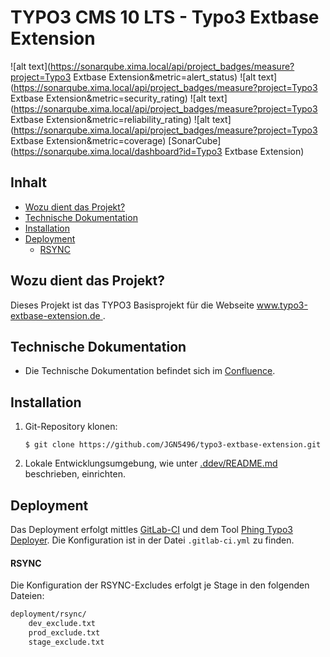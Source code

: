 # TYPO3 CMS 10 LTS - Typo3 Extbase Extension

![alt text](https://sonarqube.xima.local/api/project_badges/measure?project=Typo3 Extbase Extension&metric=alert_status)
![alt text](https://sonarqube.xima.local/api/project_badges/measure?project=Typo3 Extbase Extension&metric=security_rating)
![alt text](https://sonarqube.xima.local/api/project_badges/measure?project=Typo3 Extbase Extension&metric=reliability_rating)
![alt text](https://sonarqube.xima.local/api/project_badges/measure?project=Typo3 Extbase Extension&metric=coverage)
[SonarCube](https://sonarqube.xima.local/dashboard?id=Typo3 Extbase Extension)

## Inhalt
* [Wozu dient das Projekt?](#intro)
* [Technische Dokumentation](#technical-doc)
* [Installation](#installtion)
* [Deployment](#deployment)
    * [RSYNC](#deployment-rsync)

<a name="intro"></a>
## Wozu dient das Projekt?

Dieses Projekt ist das TYPO3 Basisprojekt für die Webseite [www.typo3-extbase-extension.de ](www.typo3-extbase-extension.de ).

<a name="technical-doc"></a>
## Technische Dokumentation
* Die Technische Dokumentation befindet sich im [Confluence](n).

<a name="installtion"></a>
## Installation

1. Git-Repository klonen:

    ````shell script
    $ git clone https://github.com/JGN5496/typo3-extbase-extension.git
    ````

2. Lokale Entwicklungsumgebung, wie unter [.ddev/README.md](.ddev/README.md) beschrieben, einrichten.

<a name="deployment"></a>
## Deployment

Das Deployment erfolgt mittles [GitLab-CI](https://docs.gitlab.com/ee/ci/) und dem Tool 
[Phing Typo3 Deployer](https://github.com/hirnsturm/phing-typo3-deployer). Die Konfiguration ist in der 
Datei `.gitlab-ci.yml` zu finden.

<a name="deployment-rsync"></a>
#### RSYNC

Die Konfiguration der RSYNC-Excludes erfolgt je Stage in den folgenden Dateien:

```bash
deployment/rsync/
    dev_exclude.txt
    prod_exclude.txt
    stage_exclude.txt
```